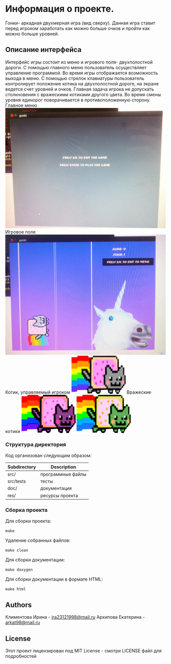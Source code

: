 # Информация о проекте.
Гонки- аркадная двухмерная игра (вид сверху). Данная игра ставит перед игроком заработать как можно больше очков и пройти как можно больше уровней.

## Описание интерфейса
Интерфейс игры состоит из меню и игрового поля- двухполостной дороги. С помощью главного меню пользователь осуществляет управление программой. Во время игры отображается возможность выхода в меню. С помощью стрелок клавиатуры пользователь контролирует положение котика на двухполостной дороге, на экране ведется счет уровней и очков. Главная задача игрока не допускать столкновения с вражескими котиками другого цвета. Во время смены уровня единорог поворачивается в противоположенную сторону.
Главное меню ![Image alt](https://github.com/KateArkhipova/polytech.cs.2017.spring_project/raw/master/doc/play_window.png)
Игровое поле ![Image alt](https://github.com/KateArkhipova/polytech.cs.2017.spring_project/raw/master/doc/unicorn.png)
Котик, управляемый игроком ![Image alt](https://github.com/KateArkhipova/polytech.cs.2017.spring_project/raw/master/doc/cat.png)
Вражеские котики ![Image alt](https://github.com/KateArkhipova/polytech.cs.2017.spring_project/raw/master/doc/enemy_cat.png)
![Image alt](https://github.com/KateArkhipova/polytech.cs.2017.spring_project/raw/master/doc/enemy_cat2.png)
### Структура директория
Код организован следующим образом:

Subdirectory | Description
-------------|-------------------
src/         | программные файлы 
src/tests    | тесты
doc/         | документация 
res/         | ресурсы проекта

### Сборка проекта
Для сборки проекта:
````
make
````
Удаление собранных файлов:
````
make clean
````
Для сборки документации:
````
make doxygen
````
Для сборки документации в формате HTML:
````
make html
````
## Authors
Климентова Ирина - ira23121998@mail.ru
Архипова Екатерина - arkat98@mail.ru
## License

Этот проект лицензирован под MIT License - смотри LICENSE файл для подробностей
